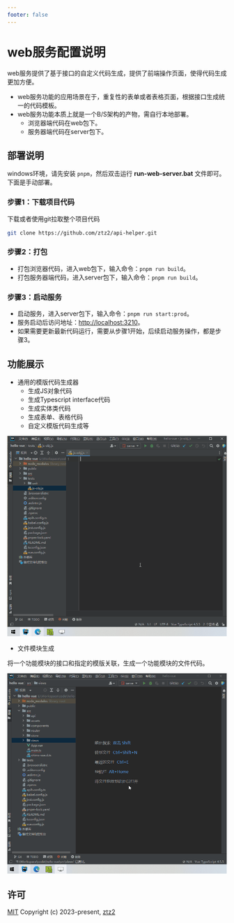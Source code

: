 ```yaml
---
footer: false
---
```


<script setup>
import { VTCodeGroup, VTCodeGroupTab } from '@vue/theme'
</script>

# web服务配置说明

web服务提供了基于接口的自定义代码生成，提供了前端操作页面，使得代码生成更加方便。
* web服务功能的应用场景在于，重复性的表单或者表格页面，根据接口生成统一的代码模板。
* web服务功能本质上就是一个B/S架构的产物，需自行本地部署。
  * 浏览器端代码在web包下。
  * 服务器端代码在server包下。

## 部署说明
windows环境，请先安装 `pnpm`，然后双击运行 **run-web-server.bat** 文件即可。下面是手动部署。

### 步骤1：下载项目代码
下载或者使用git拉取整个项目代码
```sh
git clone https://github.com/ztz2/api-helper.git
```
### 步骤2：打包
* 打包浏览器代码，进入web包下，输入命令：`pnpm run build`。
* 打包服务器端代码，进入server包下，输入命令：`pnpm run build`。

### 步骤3：启动服务
* 启动服务，进入server包下，输入命令：`pnpm run start:prod`。
* 服务启动后访问地址：[http://localhost:3210](http://localhost:3210)。
* 如果需要更新最新代码运行，需要从步骤1开始，后续启动服务操作，都是步骤3。

## 功能展示
* 通用的模版代码生成器
  * 生成JS对象代码
  * 生成Typescript interface代码
  * 生成实体类代码
  * 生成表单、表格代码
  * 自定义模版代码生成等

![](../public/images/map-code.gif)


* 文件模块生成

将一个功能模块的接口和指定的模版关联，生成一个功能模块的文件代码。

![](../public/images/file-directory.gif)

## 许可

[MIT](https://opensource.org/licenses/MIT) Copyright (c) 2023-present, [ztz2](https://github.com/ztz2)
